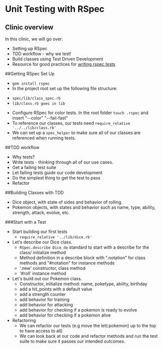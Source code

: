 # Unit Testing with RSpec

## Clinic overview
In this clinic, we will go over:

* Setting up RSpec
* TDD workflow - why we test!
* Build classes using Test Driven Development
* Resource for good practices for [writing rspec tests](http://betterspecs.org/#single)

##Getting RSpec Set Up
* `gem install rspec`
* In the project root set up the following file structure:
- `spec/lib/class_spec.rb`
- `lib/class.rb goes in lib`
* Configure RSpec for color tests. In the root folder `touch .rspec` and insert "--color" "--fail-fast"
* To reference our classes, our tests need `require_relative '../../lib/class.rb'`
* We can set up a `spec_helper` to make sure all of our classes are referenced when running tests.

##TDD workflow
* Why tests?
* Write tests - thinking through all of our use cases.
* Get a failing test suite
* Let failing tests guide our code development
* Do the simplest thing to get the test to pass
* Refactor

##Building Classes with TDD
* Dice object, with state of sides and behavior of rolling.
* Pokemon objects, with states and behavior such as name, type, ability, strength, attack, evolve, etc.

###Start with a Test
* Start building our first tests
  - `require_relative '../lib/dice.rb'`
* Let's describe our Dice class.
  - `RSpec.describe Dice do` standard to start with a describe for the class/ initialize method
  - Method definition in a describe block with ".notation" for class methods and "#notation" for instance methods
  - '.new' constructor, class method
  - '#roll' instance method
* Let's build out our Pokemon class.
  - Constructor, initialize method: name, poketype, ability, birthday
  - add a hit_points with a default value
  - add a strength counter
  - add behavior for training
  - add behavior for attacking
  - add behavior for checking if a pokemon is ready to evolve
  - add behavior for checking if a pokemon alive
* Refactoring
  - We can refactor our tests (e.g move the let(:pokemon) up to the top to have access to all)
  - We can look back at our code and refactor methods and run the test suite to make sure it passes our intended outcomes.
